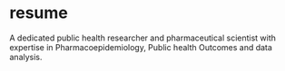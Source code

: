 # resume
A dedicated public health researcher and pharmaceutical scientist with expertise in Pharmacoepidemiology, Public health Outcomes and data analysis.
